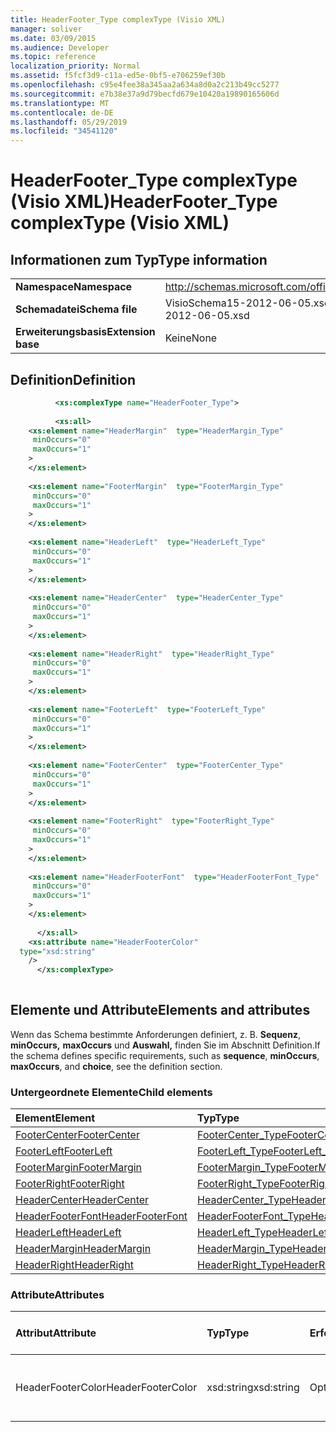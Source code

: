 ```yaml
---
title: HeaderFooter_Type complexType (Visio XML)
manager: soliver
ms.date: 03/09/2015
ms.audience: Developer
ms.topic: reference
localization_priority: Normal
ms.assetid: f5fcf3d9-c11a-ed5e-0bf5-e706259ef30b
ms.openlocfilehash: c95e4fee38a345aa2a634a8d0a2c213b49cc5277
ms.sourcegitcommit: e7b38e37a9d79becfd679e10420a19890165606d
ms.translationtype: MT
ms.contentlocale: de-DE
ms.lasthandoff: 05/29/2019
ms.locfileid: "34541120"
---
```

# <a name="headerfooter_type-complextype-visio-xml"></a><span data-ttu-id="5ceb9-102">HeaderFooter_Type complexType (Visio XML)</span><span class="sxs-lookup"><span data-stu-id="5ceb9-102">HeaderFooter_Type complexType (Visio XML)</span></span>

## <a name="type-information"></a><span data-ttu-id="5ceb9-103">Informationen zum Typ</span><span class="sxs-lookup"><span data-stu-id="5ceb9-103">Type information</span></span>

|||
|:-----|:-----|
|<span data-ttu-id="5ceb9-104">**Namespace**</span><span class="sxs-lookup"><span data-stu-id="5ceb9-104">**Namespace**</span></span> <br/> |http://schemas.microsoft.com/office/visio/2011/1/core  <br/> |
|<span data-ttu-id="5ceb9-105">**Schemadatei**</span><span class="sxs-lookup"><span data-stu-id="5ceb9-105">**Schema file**</span></span> <br/> |<span data-ttu-id="5ceb9-106">VisioSchema15-2012-06-05.xsd</span><span class="sxs-lookup"><span data-stu-id="5ceb9-106">VisioSchema15-2012-06-05.xsd</span></span>  <br/> |
|<span data-ttu-id="5ceb9-107">**Erweiterungsbasis**</span><span class="sxs-lookup"><span data-stu-id="5ceb9-107">**Extension base**</span></span> <br/> |<span data-ttu-id="5ceb9-108">Keine</span><span class="sxs-lookup"><span data-stu-id="5ceb9-108">None</span></span>  <br/> |
   
## <a name="definition"></a><span data-ttu-id="5ceb9-109">Definition</span><span class="sxs-lookup"><span data-stu-id="5ceb9-109">Definition</span></span>

```XML
          <xs:complexType name="HeaderFooter_Type">
          
          <xs:all>
    <xs:element name="HeaderMargin"  type="HeaderMargin_Type"
     minOccurs="0"
     maxOccurs="1"
    >
    </xs:element>
    
    <xs:element name="FooterMargin"  type="FooterMargin_Type"
     minOccurs="0"
     maxOccurs="1"
    >
    </xs:element>
    
    <xs:element name="HeaderLeft"  type="HeaderLeft_Type"
     minOccurs="0"
     maxOccurs="1"
    >
    </xs:element>
    
    <xs:element name="HeaderCenter"  type="HeaderCenter_Type"
     minOccurs="0"
     maxOccurs="1"
    >
    </xs:element>
    
    <xs:element name="HeaderRight"  type="HeaderRight_Type"
     minOccurs="0"
     maxOccurs="1"
    >
    </xs:element>
    
    <xs:element name="FooterLeft"  type="FooterLeft_Type"
     minOccurs="0"
     maxOccurs="1"
    >
    </xs:element>
    
    <xs:element name="FooterCenter"  type="FooterCenter_Type"
     minOccurs="0"
     maxOccurs="1"
    >
    </xs:element>
    
    <xs:element name="FooterRight"  type="FooterRight_Type"
     minOccurs="0"
     maxOccurs="1"
    >
    </xs:element>
    
    <xs:element name="HeaderFooterFont"  type="HeaderFooterFont_Type"
     minOccurs="0"
     maxOccurs="1"
    >
    </xs:element>
    
      </xs:all>
    <xs:attribute name="HeaderFooterColor"
  type="xsd:string"
    />
      </xs:complexType>
      
```

## <a name="elements-and-attributes"></a><span data-ttu-id="5ceb9-110">Elemente und Attribute</span><span class="sxs-lookup"><span data-stu-id="5ceb9-110">Elements and attributes</span></span>

<span data-ttu-id="5ceb9-111">Wenn das Schema bestimmte Anforderungen definiert, z. B. **Sequenz**, **minOccurs,** **maxOccurs** und **Auswahl,** finden Sie im Abschnitt Definition.</span><span class="sxs-lookup"><span data-stu-id="5ceb9-111">If the schema defines specific requirements, such as **sequence**, **minOccurs**, **maxOccurs**, and **choice**, see the definition section.</span></span> 
  
### <a name="child-elements"></a><span data-ttu-id="5ceb9-112">Untergeordnete Elemente</span><span class="sxs-lookup"><span data-stu-id="5ceb9-112">Child elements</span></span>

|<span data-ttu-id="5ceb9-113">**Element**</span><span class="sxs-lookup"><span data-stu-id="5ceb9-113">**Element**</span></span>|<span data-ttu-id="5ceb9-114">**Typ**</span><span class="sxs-lookup"><span data-stu-id="5ceb9-114">**Type**</span></span>|<span data-ttu-id="5ceb9-115">**Beschreibung**</span><span class="sxs-lookup"><span data-stu-id="5ceb9-115">**Description**</span></span>|
|:-----|:-----|:-----|
|[<span data-ttu-id="5ceb9-116">FooterCenter</span><span class="sxs-lookup"><span data-stu-id="5ceb9-116">FooterCenter</span></span>](footercenter-element-headerfooter_type-complextypevisio-xml.md) <br/> |[<span data-ttu-id="5ceb9-117">FooterCenter_Type</span><span class="sxs-lookup"><span data-stu-id="5ceb9-117">FooterCenter_Type</span></span>](footercenter_type-complextypevisio-xml.md) <br/> ||
|[<span data-ttu-id="5ceb9-118">FooterLeft</span><span class="sxs-lookup"><span data-stu-id="5ceb9-118">FooterLeft</span></span>](footerleft-element-headerfooter_type-complextypevisio-xml.md) <br/> |[<span data-ttu-id="5ceb9-119">FooterLeft_Type</span><span class="sxs-lookup"><span data-stu-id="5ceb9-119">FooterLeft_Type</span></span>](footerleft_type-complextypevisio-xml.md) <br/> ||
|[<span data-ttu-id="5ceb9-120">FooterMargin</span><span class="sxs-lookup"><span data-stu-id="5ceb9-120">FooterMargin</span></span>](footermargin-element-headerfooter_type-complextypevisio-xml.md) <br/> |[<span data-ttu-id="5ceb9-121">FooterMargin_Type</span><span class="sxs-lookup"><span data-stu-id="5ceb9-121">FooterMargin_Type</span></span>](footermargin_type-complextypevisio-xml.md) <br/> ||
|[<span data-ttu-id="5ceb9-122">FooterRight</span><span class="sxs-lookup"><span data-stu-id="5ceb9-122">FooterRight</span></span>](footerright-element-headerfooter_type-complextypevisio-xml.md) <br/> |[<span data-ttu-id="5ceb9-123">FooterRight_Type</span><span class="sxs-lookup"><span data-stu-id="5ceb9-123">FooterRight_Type</span></span>](footerright_type-complextypevisio-xml.md) <br/> ||
|[<span data-ttu-id="5ceb9-124">HeaderCenter</span><span class="sxs-lookup"><span data-stu-id="5ceb9-124">HeaderCenter</span></span>](headercenter-element-headerfooter_type-complextypevisio-xml.md) <br/> |[<span data-ttu-id="5ceb9-125">HeaderCenter_Type</span><span class="sxs-lookup"><span data-stu-id="5ceb9-125">HeaderCenter_Type</span></span>](headercenter_type-complextypevisio-xml.md) <br/> ||
|[<span data-ttu-id="5ceb9-126">HeaderFooterFont</span><span class="sxs-lookup"><span data-stu-id="5ceb9-126">HeaderFooterFont</span></span>](headerfooterfont-element-headerfooter_type-complextypevisio-xml.md) <br/> |[<span data-ttu-id="5ceb9-127">HeaderFooterFont_Type</span><span class="sxs-lookup"><span data-stu-id="5ceb9-127">HeaderFooterFont_Type</span></span>](headerfooterfont_type-complextypevisio-xml.md) <br/> ||
|[<span data-ttu-id="5ceb9-128">HeaderLeft</span><span class="sxs-lookup"><span data-stu-id="5ceb9-128">HeaderLeft</span></span>](headerleft-element-headerfooter_type-complextypevisio-xml.md) <br/> |[<span data-ttu-id="5ceb9-129">HeaderLeft_Type</span><span class="sxs-lookup"><span data-stu-id="5ceb9-129">HeaderLeft_Type</span></span>](headerleft_type-complextypevisio-xml.md) <br/> ||
|[<span data-ttu-id="5ceb9-130">HeaderMargin</span><span class="sxs-lookup"><span data-stu-id="5ceb9-130">HeaderMargin</span></span>](headermargin-element-headerfooter_type-complextypevisio-xml.md) <br/> |[<span data-ttu-id="5ceb9-131">HeaderMargin_Type</span><span class="sxs-lookup"><span data-stu-id="5ceb9-131">HeaderMargin_Type</span></span>](headermargin_type-complextypevisio-xml.md) <br/> ||
|[<span data-ttu-id="5ceb9-132">HeaderRight</span><span class="sxs-lookup"><span data-stu-id="5ceb9-132">HeaderRight</span></span>](headerright-element-headerfooter_type-complextypevisio-xml.md) <br/> |[<span data-ttu-id="5ceb9-133">HeaderRight_Type</span><span class="sxs-lookup"><span data-stu-id="5ceb9-133">HeaderRight_Type</span></span>](headerright_type-complextypevisio-xml.md) <br/> ||
   
### <a name="attributes"></a><span data-ttu-id="5ceb9-134">Attribute</span><span class="sxs-lookup"><span data-stu-id="5ceb9-134">Attributes</span></span>

|<span data-ttu-id="5ceb9-135">**Attribut**</span><span class="sxs-lookup"><span data-stu-id="5ceb9-135">**Attribute**</span></span>|<span data-ttu-id="5ceb9-136">**Typ**</span><span class="sxs-lookup"><span data-stu-id="5ceb9-136">**Type**</span></span>|<span data-ttu-id="5ceb9-137">**Erforderlich**</span><span class="sxs-lookup"><span data-stu-id="5ceb9-137">**Required**</span></span>|<span data-ttu-id="5ceb9-138">**Beschreibung**</span><span class="sxs-lookup"><span data-stu-id="5ceb9-138">**Description**</span></span>|<span data-ttu-id="5ceb9-139">**Mögliche Werte**</span><span class="sxs-lookup"><span data-stu-id="5ceb9-139">**Possible values**</span></span>|
|:-----|:-----|:-----|:-----|:-----|
|<span data-ttu-id="5ceb9-140">HeaderFooterColor</span><span class="sxs-lookup"><span data-stu-id="5ceb9-140">HeaderFooterColor</span></span>  <br/> |<span data-ttu-id="5ceb9-141">xsd:string</span><span class="sxs-lookup"><span data-stu-id="5ceb9-141">xsd:string</span></span>  <br/> |<span data-ttu-id="5ceb9-142">Optional</span><span class="sxs-lookup"><span data-stu-id="5ceb9-142">optional</span></span>  <br/> ||<span data-ttu-id="5ceb9-143">Werte des xsd:string-Typs.</span><span class="sxs-lookup"><span data-stu-id="5ceb9-143">Values of the xsd:string type.</span></span>  <br/> |
   

